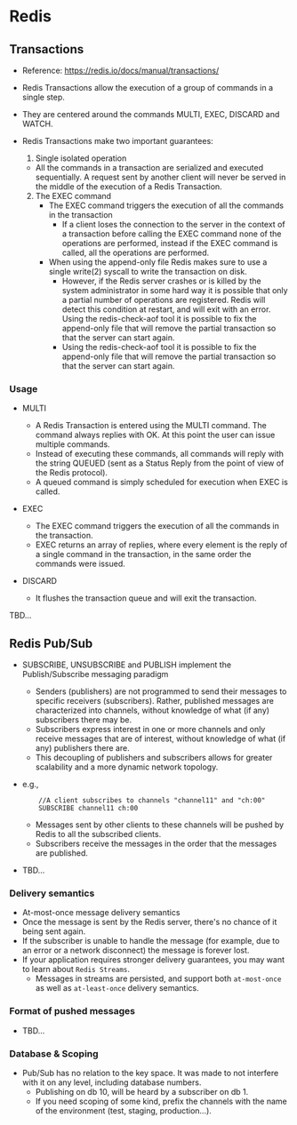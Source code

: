 # Redis

## Transactions

* Reference: https://redis.io/docs/manual/transactions/

* Redis Transactions allow the execution of a group of commands in a single step.
* They are centered around the commands MULTI, EXEC, DISCARD and WATCH.
* Redis Transactions make two important guarantees:
    1. Single isolated operation

    * All the commands in a transaction are serialized and executed sequentially. A request sent by another client will
      never be served in the middle of the execution of a Redis Transaction.

    2. The EXEC command
        * The EXEC command triggers the execution of all the commands in the transaction
            * If a client loses the connection to the server in the context of a transaction before calling the EXEC
              command none of the operations are performed, instead if the EXEC command is called, all the operations
              are performed.
        * When using the append-only file Redis makes sure to use a single write(2) syscall to write the transaction on
          disk.
            * However, if the Redis server crashes or is killed by the system administrator in some hard way it is
              possible that only a partial number of operations are registered. Redis will detect this condition at
              restart, and will exit with an error. Using the redis-check-aof tool it is possible to fix the append-only
              file that will remove the partial transaction so that the server can start again.
            * Using the redis-check-aof tool it is possible to fix the append-only file that will remove the partial
              transaction so that the server can start again.

### Usage

* MULTI
    * A Redis Transaction is entered using the MULTI command. The command always replies with OK. At this point the user
      can issue multiple commands.
    * Instead of executing these commands, all commands will reply with the string QUEUED (sent as a Status Reply from
      the point of view of the Redis protocol).
    * A queued command is simply scheduled for execution when EXEC is called.

* EXEC
    * The EXEC command triggers the execution of all the commands in the transaction.
    * EXEC returns an array of replies, where every element is the reply of a single command in the transaction, in the
      same order the commands were issued.

* DISCARD
    * It flushes the transaction queue and will exit the transaction.

TBD...

## Redis Pub/Sub

* SUBSCRIBE, UNSUBSCRIBE and PUBLISH implement the Publish/Subscribe messaging paradigm
    * Senders (publishers) are not programmed to send their messages to specific receivers (subscribers). Rather,
      published messages are characterized into channels, without knowledge of what (if any) subscribers there may be.
    * Subscribers express interest in one or more channels and only receive messages that are of interest, without
      knowledge of what (if any) publishers there are.
    * This decoupling of publishers and subscribers allows for greater scalability and a more dynamic network topology.

* e.g.,
    ```
        //A client subscribes to channels "channel11" and "ch:00" 
        SUBSCRIBE channel11 ch:00
    ```
    * Messages sent by other clients to these channels will be pushed by Redis to all the subscribed clients.
    * Subscribers receive the messages in the order that the messages are published.
* TBD...

### Delivery semantics

* At-most-once message delivery semantics
* Once the message is sent by the Redis server, there's no chance of it being sent again.
* If the subscriber is unable to handle the message (for example, due to an error or a network disconnect) the message
  is forever lost.
* If your application requires stronger delivery guarantees, you may want to learn about `Redis Streams`.
    * Messages in streams are persisted, and support both `at-most-once` as well as `at-least-once` delivery semantics.

### Format of pushed messages

* TBD...

### Database & Scoping

* Pub/Sub has no relation to the key space. It was made to not interfere with it on any level, including database
  numbers.
    * Publishing on db 10, will be heard by a subscriber on db 1.
    * If you need scoping of some kind, prefix the channels with the name of the environment (test, staging,
      production...).






